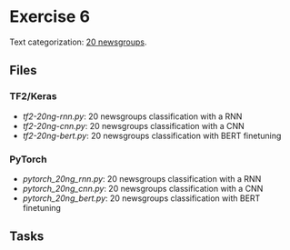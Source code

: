 # Exercise 6

Text categorization: [20 newsgroups](http://www.cs.cmu.edu/afs/cs.cmu.edu/project/theo-20/www/data/news20.html).

## Files

### TF2/Keras

* *tf2-20ng-rnn.py*: 20 newsgroups classification with a RNN
* *tf2-20ng-cnn.py*: 20 newsgroups classification with a CNN
* *tf2-20ng-bert.py*: 20 newsgroups classification with BERT finetuning

### PyTorch

* *pytorch_20ng_rnn.py*: 20 newsgroups classification with a RNN
* *pytorch_20ng_cnn.py*: 20 newsgroups classification with a CNN
* *pytorch_20ng_bert.py*: 20 newsgroups classification with BERT finetuning

## Tasks
